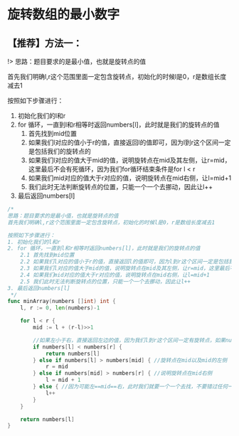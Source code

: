 # 旋转数组的最小数字

## 【推荐】方法一：
!> 思路：题目要求的是最小值，也就是旋转点的值

首先我们明确l,r这个范围里面一定包含旋转点，初始化的时候l是0，r是数组长度减去1

按照如下步骤进行：
1. 初始化我们的l和r
2. for 循环，一直到l和r相等时返回numbers[l]，此时就是我们的旋转点的值
	1. 首先找到mid位置
	2. 如果我们l对应的值小于r的值，直接返回l的值即可，因为l到r这个区间一定是包括我们的旋转点的
	3. 如果我们l对应的值大于mid的值，说明旋转点在mid及其左侧，让r=mid，这里最后不会有死循环，因为我们for循环结束条件是for l < r
	4. 如果我们mid对应的值大于r对应的值，说明旋转点在mid右侧，让l=mid+1
	5. 我们此时无法判断旋转点的位置，只能一个一个去挪动，因此让l++
3. 最后返回numbers[l]

```go
/*
思路：题目要求的是最小值，也就是旋转点的值
首先我们明确l,r这个范围里面一定包含旋转点，初始化的时候l是0，r是数组长度减去1

按照如下步骤进行：
1. 初始化我们的l和r
2. for 循环，一直到l和r相等时返回numbers[l]，此时就是我们的旋转点的值
	2.1 首先找到mid位置
	2.2 如果我们l对应的值小于r的值，直接返回l的值即可，因为l到r这个区间一定是包括我们的旋转点的
	2.3 如果我们l对应的值大于mid的值，说明旋转点在mid及其左侧，让r=mid，这里最后不会有死循环，因为我们for循环结束条件是for l < r
	2.4 如果我们mid对应的值大于r对应的值，说明旋转点在mid右侧，让l=mid+1
	2.5 我们此时无法判断旋转点的位置，只能一个一个去挪动，因此让l++
3. 最后返回numbers[l]
 */
func minArray(numbers []int) int {
	l, r := 0, len(numbers)-1

	for l < r {
		mid := l + (r-l)>>1

		//如果左小于右，直接返回左边的值，因为我们l到r这个区间一定有旋转点，如果numbers[l] < numbers[r]直接返回numbers[l]
		if numbers[l] < numbers[r] {
			return numbers[l]
		} else if numbers[l] > numbers[mid] { //旋转点在mid以及mid的左侧
			r = mid
		} else if numbers[mid] > numbers[r] { //说明旋转点在mid右侧
			l = mid + 1
		} else { //因为可能左==mid==右，此时我们就要一个一个去找，不要错过任何一个
			l++
		}
	}

	return numbers[l]
}
```